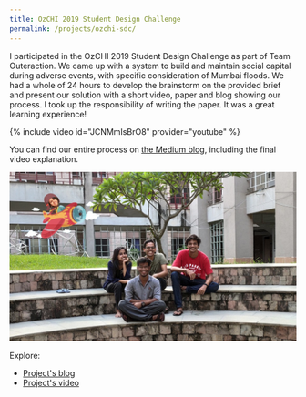 ```yaml
---
title: OzCHI 2019 Student Design Challenge
permalink: /projects/ozchi-sdc/
---
```


I participated in the OzCHI 2019 Student Design Challenge as part of Team Outeraction. We came up with a system to build and maintain social capital during adverse events, with specific consideration of Mumbai floods. We had a whole of 24 hours to develop the brainstorm on the provided brief and present our solution with a short video, paper and blog showing our process. I took up the responsibility of writing the paper. It was a great learning experience!

{% include video id="JCNMmIsBrO8" provider="youtube" %}

You can find our entire process on [the Medium blog][project-blog], including the final video explanation.



![OzCHI team](/assets/images/ozchi-sdc-team.jpeg)

Explore:
* [Project's blog][project-blog]
* [Project's video][project-video]

[project-blog]: https://medium.com/@outeractiondesigners
[project-video]: https://www.youtube.com/watch?v=JCNMmIsBrO8